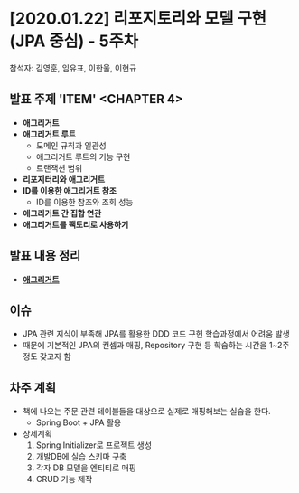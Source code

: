 # [2020.01.22] 리포지토리와 모델 구현 (JPA 중심) - 5주차
참석자: 김영훈, 임유표, 이한울, 이현규

## 발표 주제 'ITEM' <CHAPTER 4>
- **애그리거트**
- **애그리거트 루트**
  - 도메인 규칙과 일관성
  - 애그리거트 루트의 기능 구현
  - 트랜잭션 범위
- **리포지터리와 애그리거트**
- **ID를 이용한 애그리거트 참조**
  - ID를 이용한 참조와 조회 성능
- **애그리거트 간 집합 연관**
- **애그리거트를 팩토리로 사용하기**
  
## 발표 내용 정리
- **[애그리거트](https://team-hst.netlify.com/posts/DDD/chapter3/)**

## 이슈
- JPA 관련 지식이 부족해 JPA를 활용한 DDD 코드 구현 학습과정에서 어려움 발생
- 때문에 기본적인 JPA의 컨셉과 매핑, Repository 구현 등 학습하는 시간을 1~2주 정도 갖고자 함

## 차주 계획
- 책에 나오는 주문 관련 테이블들을 대상으로 실제로 매핑해보는 실습을 한다.
  - Spring Boot + JPA 활용
- 상세계획
  1. Spring Initializer로 프로젝트 생성
  2. 개발DB에 실습 스키마 구축
  3. 각자 DB 모델을 엔티티로 매핑
  4. CRUD 기능 제작
